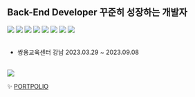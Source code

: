 <h2>Back-End Developer 꾸준히 성장하는 개발자</h2>
<div>
  <img src="https://img.shields.io/badge/Java-007396?style=flat&logo=Java&logoColor=white" />
  <img src="https://img.shields.io/badge/HTML5-E34F26?style=flat&logo=HTML5&logoColor=white" />
  <img src="https://img.shields.io/badge/CSS3-1572B6?style=flat&logo=CSS3&logoColor=white" />
  <img src="https://img.shields.io/badge/JavaScript-F7DF1E?style=flat&logo=JavaScript&logoColor=white" />
  <img src="https://img.shields.io/badge/jQuery-0769AD?style=flat&logo=jQuery&logoColor=white" />
  <img src="https://img.shields.io/badge/SPRING-6DB33F?style=flat&logo=SPRING&logoColor=white"/>
  <img src="https://img.shields.io/badge/ORACLE-F80000?style=flat&logo=ORACLE&logoColor=white"/>
  <img src="https://img.shields.io/badge/Mybatis-000000?style=flat&logo=Fluentd&logoColor=white" />
</div>
<br>
<ul>
  <li>쌍용교육센터 강남 2023.03.29 ~ 2023.09.08</li>
</ul>
<br>
<img src="https://github-readme-stats.vercel.app/api/top-langs/?username=vananaHope&layout=compact"><br>
<p>✨ <a href="https://www.notion.so/9e636cdc82a5488499930c33751751fb?pvs=4">PORTPOLIO</a></p>

